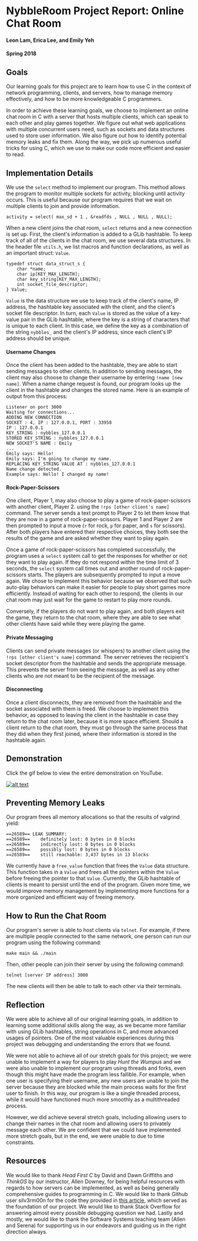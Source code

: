 # NybbleRoom Project Report: Online Chat Room

#### Leon Lam, Erica Lee, and Emily Yeh

#### Spring 2018

## Goals

Our learning goals for this project are to learn how to use C in the context of network programming, clients, and servers, how to manage memory effectively, and how to be more knowledgeable C programmers.

In order to achieve these learning goals, we choose to implement an online chat room in C with a server that hosts multiple clients, which can speak to each other and play games together. We figure out what web applications with multiple concurrent users need, such as sockets and data structures used to store user information. We also figure out how to identify potential memory leaks and fix them. Along the way, we pick up numerous useful tricks for using C, which we use to make our code more efficient and easier to read.

## Implementation Details

We use the `select` method to implement our program. This method allows the program to monitor multiple sockets for activity, blocking until activity occurs. This is useful because our program requires that we wait on multiple clients to join and provide information.

```
activity = select( max_sd + 1 , &readfds , NULL , NULL , NULL);
```

When a new client joins the chat room, `select` returns and a new connection is set up. First, the client's information is added to a GLib hashtable. To keep track of all of the clients in the chat room, we use several data structures. In the header file `utils.h`, we list macros and function declarations, as well as an important struct: `Value`.

```
typedef struct data_struct_s {
    char *name;
    char ip[KEY_MAX_LENGTH];
    char key_string[KEY_MAX_LENGTH];
    int socket_file_descriptor;
} Value;
```

`Value` is the data structure we use to keep track of the client's name, IP address, the hashtable key associated with the client, and the client's socket file descriptor. In turn, each `Value` is stored as the value of a key-value pair in the GLib hashtable, where the key is a string of characters that is unique to each client. In this case, we define the key as a combination of the string `nybbles_` and the client's IP address, since each client's IP address should be unique.

#### Username Changes

Once the client has been added to the hashtable, they are able to start sending messages to other clients. In addition to sending messages, the client may also choose to change their username by entering `!name [new name]`. When a name change request is found, our program looks up the client in the hashtable and changes the stored name. Here is an example of output from this process:

```
Listener on port 3000
Waiting for connections...
ADDING NEW CONNECTION
SOCKET : 4, IP : 127.0.0.1, PORT : 33958 
IP : 127.0.0.1
KEY_STRING : nybbles_127.0.0.1
STORED KEY_STRING : nybbles_127.0.0.1
NEW SOCKET'S NAME : Emily 
...
Emily says: Hello!
Emily says: I'm going to change my name.
REPLACING KEY_STRING VALUE AT : nybbles_127.0.0.1
Name change detected.
Example says: Hello! I changed my name!
```

#### Rock-Paper-Scissors

One client, Player 1, may also choose to play a game of rock-paper-scissors with another client, Player 2. using the `!rps [other client's name]` command. The server sends a text prompt to Player 2 to let them know that they are now in a game of rock-paper-scissors. Player 1 and Player 2 are then prompted to input a move (`r` for rock, `p` for paper, and `s` for scissors). After both players have entered their respective choices, they both see the results of the game and are asked whether they want to play again.

Once a game of rock-paper-scissors has completed successfully, the program uses a `select` system call to get the responses for whether or not they want to play again. If they do not respond within the time limit of 3 seconds, the `select` system call times out and another round of rock-paper-scissors starts. The players are subsequently prompted to input a move again. We chose to implement this behavior because we observed that such auto-play behaviors can make it easier for people to play short games more efficiently. Instead of waiting for each other to respond, the clients in our chat room may just wait for the game to restart to play more rounds.

Conversely, if the players do not want to play again, and both players exit the game, they return to the chat room, where they are able to see what other clients have said while they were playing the game.

#### Private Messaging

Clients can send private messages (or whispers) to another client using the `!rps [other client's name]` command. The server retrieves the recipient's socket descriptor from the hashtable and sends the appropriate message. This prevents the server from seeing the message, as well as any other clients who are not meant to be the recipient of the message.

#### Disconnecting

Once a client disconnects, they are removed from the hashtable and the socket associated with them is freed. We choose to implement this behavior, as opposed to leaving the client in the hashtable in case they return to the chat room later, because it is more space efficient. Should a client return to the chat room, they must go through the same process that they did when they first joined, where their information is stored in the hashtable again.

## Demonstration

Click the gif below to view the entire demonstration on YouTube.

[![alt text](https://j.gifs.com/kZLrZE.gif)](https://www.youtube.com/watch?v=UZxQNI3Gttg)

## Preventing Memory Leaks
Our program frees all memory allocations so that the results of valgrind yield:

```
==26589== LEAK SUMMARY:
==26589==    definitely lost: 0 bytes in 0 blocks
==26589==    indirectly lost: 0 bytes in 0 blocks
==26589==    possibly lost: 0 bytes in 0 blocks
==26589==    still reachable: 3,437 bytes in 13 blocks
```

We currently have a `free_value` function that frees the `Value` data structure. This function takes in a `Value` and frees all the pointers within the `Value` before freeing the pointer to that `Value`. Currently, the GLib hashtable of clients is meant to persist until the end of the program. Given more time, we would improve memory management by implementing more functions for a more organized and efficient way of freeing memory.

## How to Run the Chat Room

Our program's server is able to host clients via `telnet`. For example, if there are multiple people connected to the same network, one person can run our program using the following command:

```
make main && ./main
```

Then, other people can join their server by using the following command:

```
telnet [server IP address] 3000
```

The new clients will then be able to talk to each other via their terminals.

## Reflection

We were able to achieve all of our original learning goals, in addition to learning some additional skills along the way, as we became more familiar with using GLib hashtables, string operations in C, and more advanced usages of pointers. One of the most valuable experiences during this project was debugging and understanding the errors that we found.

We were not able to achieve all of our stretch goals for this project; we were unable to implement a way for players to play _Hunt the Wumpus_ and we were also unable to implement our program using threads and forks, even though this might have made the program less fallible. For example, when one user is specifying their username, any new users are unable to join the server because they are blocked while the main process waits for the first user to finish. In this way, our program is like a single threaded process, while it would have functioned much more smoothly as a multithreaded process.

However, we did achieve several stretch goals, including allowing users to change their names in the chat room and allowing users to privately message each other. We are confident that we could have implemented more stretch goals, but in the end, we were unable to due to time constraints.

## Resources

We would like to thank _Head First C_ by David and Dawn Griffiths and _ThinkOS_ by our instructor, Allen Downey, for being helpful resources with regards to how servers can be implemented, as well as being generally comprehensive guides to programming in C. We would like to thank Github user silv3rm00n for the code they provided in [this article](https://www.binarytides.com/multiple-socket-connections-fdset-select-linux/), which served as the foundation of our project. We would like to thank Stack Overflow for answering almost every possible debugging question we had. Lastly and mostly, we would like to thank the Software Systems teaching team (Allen and Serena) for supporting us in our endeavors and guiding us in the right direction always.
